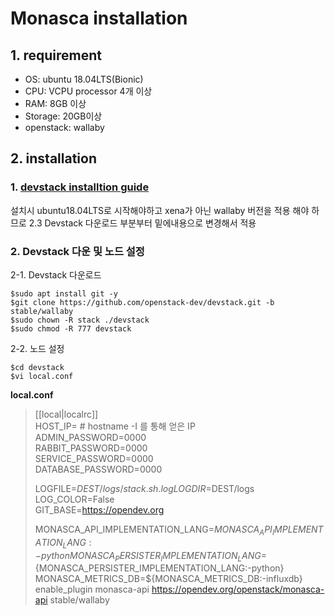 # Monasca installation
## 1. requirement
- OS: ubuntu 18.04LTS(Bionic)
- CPU: VCPU processor 4개 이상 
- RAM: 8GB 이상
- Storage: 20GB이상
- openstack: wallaby
## 2. installation
### 1. [devstack installtion guide](https://github.com/hyunchan-park/jcloud/blob/main/InstallationGuide.md)
설치시 ubuntu18.04LTS로 시작해야하고 xena가 아닌 wallaby 버전을 적용 해야 하므로 
2.3 Devstack 다운로드 부분부터 밑에내용으로 변경해서 적용
### 2. Devstack 다운 및 노드 설정
2-1. Devstack 다운로드
```
$sudo apt install git -y
$git clone https://github.com/openstack-dev/devstack.git -b stable/wallaby
$sudo chown -R stack ./devstack
$sudo chmod -R 777 devstack
```
2-2. 노드 설정
```
$cd devstack
$vi local.conf
```
**local.conf**
> [[local|localrc]]  
> HOST_IP=<IP> # hostname -I 를 통해 얻은 IP  
> ADMIN_PASSWORD=0000  
> RABBIT_PASSWORD=0000  
> SERVICE_PASSWORD=0000  
> DATABASE_PASSWORD=0000
>
> LOGFILE=$DEST/logs/stack.sh.log   
> LOGDIR=$DEST/logs   
> LOG_COLOR=False   
> GIT_BASE=https://opendev.org    
>
> MONASCA_API_IMPLEMENTATION_LANG=${MONASCA_API_IMPLEMENTATION_LANG:-python}
> MONASCA_PERSISTER_IMPLEMENTATION_LANG=${MONASCA_PERSISTER_IMPLEMENTATION_LANG:-python}
> MONASCA_METRICS_DB=${MONASCA_METRICS_DB:-influxdb}
> enable_plugin monasca-api https://opendev.org/openstack/monasca-api stable/wallaby
  
